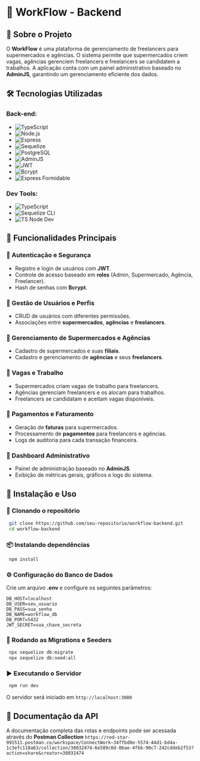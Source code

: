 # 🚀 WorkFlow - Backend

## 📌 Sobre o Projeto
O **WorkFlow** é uma plataforma de gerenciamento de freelancers para supermercados e agências. O sistema permite que supermercados criem vagas, agências gerenciem freelancers e freelancers se candidatem a trabalhos. A aplicação conta com um painel administrativo baseado no **AdminJS**, garantindo um gerenciamento eficiente dos dados.

## 🛠️ Tecnologias Utilizadas

### Back-end:
- ![TypeScript](https://img.shields.io/badge/-TypeScript-3178C6?logo=typescript&logoColor=white)
- ![Node.js](https://img.shields.io/badge/-Node.js-339933?logo=node.js&logoColor=white)
- ![Express](https://img.shields.io/badge/-Express-000000?logo=express&logoColor=white)
- ![Sequelize](https://img.shields.io/badge/-Sequelize-52B0E7?logo=sequelize&logoColor=white)
- ![PostgreSQL](https://img.shields.io/badge/-PostgreSQL-336791?logo=postgresql&logoColor=white)
- ![AdminJS](https://img.shields.io/badge/-AdminJS-FF4154?logo=&logoColor=white)
- ![JWT](https://img.shields.io/badge/-JWT-000000?logo=jsonwebtokens&logoColor=white)
- ![Bcrypt](https://img.shields.io/badge/-Bcrypt-00BCD4?logo=&logoColor=white)
- ![Express Formidable](https://img.shields.io/badge/-Express%20Formidable-FF69B4?logo=&logoColor=white)

### Dev Tools:
- ![TypeScript](https://img.shields.io/badge/-TypeScript-3178C6?logo=typescript&logoColor=white)
- ![Sequelize CLI](https://img.shields.io/badge/-Sequelize%20CLI-52B0E7?logo=sequelize&logoColor=white)
- ![TS Node Dev](https://img.shields.io/badge/-TS--Node--Dev-3178C6?logo=ts-node-dev&logoColor=white)

## 📌 Funcionalidades Principais

### 🔹 Autenticação e Segurança
- Registro e login de usuários com **JWT**.
- Controle de acesso baseado em **roles** (Admin, Supermercado, Agência, Freelancer).
- Hash de senhas com **Bcrypt**.

### 🔹 Gestão de Usuários e Perfis
- CRUD de usuários com diferentes permissões.
- Associações entre **supermercados**, **agências** e **freelancers**.

### 🔹 Gerenciamento de Supermercados e Agências
- Cadastro de supermercados e suas **filiais**.
- Cadastro e gerenciamento de **agências** e seus **freelancers**.

### 🔹 Vagas e Trabalho
- Supermercados criam vagas de trabalho para freelancers.
- Agências gerenciam freelancers e os alocam para trabalhos.
- Freelancers se candidatam e aceitam vagas disponíveis.

### 🔹 Pagamentos e Faturamento
- Geração de **faturas** para supermercados.
- Processamento de **pagamentos** para freelancers e agências.
- Logs de auditoria para cada transação financeira.

### 🔹 Dashboard Administrativo
- Painel de administração baseado no **AdminJS**.
- Exibição de métricas gerais, gráficos e logs do sistema.

## 🔧 Instalação e Uso

### 📂 Clonando o repositório
```bash
 git clone https://github.com/seu-repositorio/workflow-backend.git
 cd workflow-backend
```

### 📦 Instalando dependências
```bash
 npm install
```

### ⚙️ Configuração do Banco de Dados
Crie um arquivo **.env** e configure os seguintes parâmetros:
```env
DB_HOST=localhost
DB_USER=seu_usuario
DB_PASS=sua_senha
DB_NAME=workflow_db
DB_PORT=5432
JWT_SECRET=sua_chave_secreta
```

### 🚀 Rodando as Migrations e Seeders
```bash
 npx sequelize db:migrate
 npx sequelize db:seed:all
```

### ▶️ Executando o Servidor
```bash
 npm run dev
```
O servidor será iniciado em `http://localhost:3000`

## 📜 Documentação da API
A documentação completa das rotas e endpoints pode ser acessada através do **Postman Collection** `https://red-star-991511.postman.co/workspace/ConnectWork~34ffbd0e-5574-44d1-bd4a-1c3efc118a63/collection/38032474-6e589c0d-06ae-4f6b-90c7-242cddeb2f53?action=share&creator=38032474`